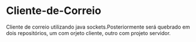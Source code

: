 # Cliente-de-Correio
 Cliente de correio utilizando java sockets.Posteriormente será quebrado em dois repositórios, um com orjeto cliente, outro com projeto servidor.
